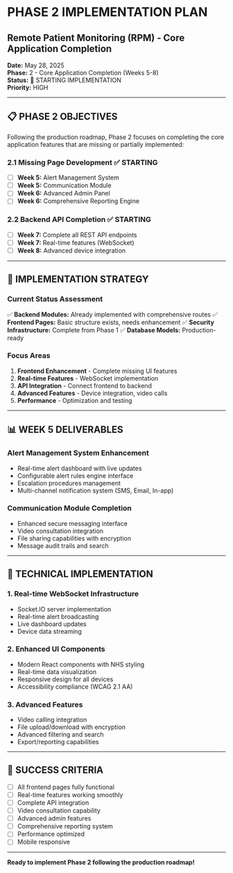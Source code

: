 # PHASE 2 IMPLEMENTATION PLAN
## Remote Patient Monitoring (RPM) - Core Application Completion

**Date:** May 28, 2025  
**Phase:** 2 - Core Application Completion (Weeks 5-8)  
**Status:** 🚀 STARTING IMPLEMENTATION  
**Priority:** HIGH

---

## 📋 PHASE 2 OBJECTIVES

Following the production roadmap, Phase 2 focuses on completing the core application features that are missing or partially implemented:

### 2.1 Missing Page Development ✅ STARTING
- [ ] **Week 5:** Alert Management System
- [ ] **Week 5:** Communication Module  
- [ ] **Week 6:** Advanced Admin Panel
- [ ] **Week 6:** Comprehensive Reporting Engine

### 2.2 Backend API Completion ✅ STARTING  
- [ ] **Week 7:** Complete all REST API endpoints
- [ ] **Week 7:** Real-time features (WebSocket)
- [ ] **Week 8:** Advanced device integration

---

## 🎯 IMPLEMENTATION STRATEGY

### Current Status Assessment
✅ **Backend Modules:** Already implemented with comprehensive routes
✅ **Frontend Pages:** Basic structure exists, needs enhancement
✅ **Security Infrastructure:** Complete from Phase 1
✅ **Database Models:** Production-ready

### Focus Areas
1. **Frontend Enhancement** - Complete missing UI features
2. **Real-time Features** - WebSocket implementation
3. **API Integration** - Connect frontend to backend
4. **Advanced Features** - Device integration, video calls
5. **Performance** - Optimization and testing

---

## 📊 WEEK 5 DELIVERABLES

### Alert Management System Enhancement
- Real-time alert dashboard with live updates
- Configurable alert rules engine interface
- Escalation procedures management
- Multi-channel notification system (SMS, Email, In-app)

### Communication Module Completion
- Enhanced secure messaging interface
- Video consultation integration
- File sharing capabilities with encryption
- Message audit trails and search

---

## 🔧 TECHNICAL IMPLEMENTATION

### 1. Real-time WebSocket Infrastructure
- Socket.IO server implementation
- Real-time alert broadcasting
- Live dashboard updates
- Device data streaming

### 2. Enhanced UI Components
- Modern React components with NHS styling
- Real-time data visualization
- Responsive design for all devices
- Accessibility compliance (WCAG 2.1 AA)

### 3. Advanced Features
- Video calling integration
- File upload/download with encryption
- Advanced filtering and search
- Export/reporting capabilities

---

## 🎯 SUCCESS CRITERIA

- [ ] All frontend pages fully functional
- [ ] Real-time features working smoothly
- [ ] Complete API integration
- [ ] Video consultation capability
- [ ] Advanced admin features
- [ ] Comprehensive reporting system
- [ ] Performance optimized
- [ ] Mobile responsive

---

**Ready to implement Phase 2 following the production roadmap!**
